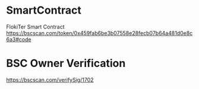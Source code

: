 # SmartContract
FlokiTer Smart Contract
https://bscscan.com/token/0x459fab6be3b07558e28fecb07b64a481d0e8c6a3#code

# BSC Owner Verification
https://bscscan.com/verifySig/1702
